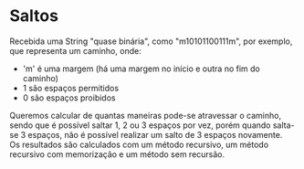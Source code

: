 # Saltos

Recebida uma String "quase binária", como "m10101100111m", por exemplo, que representa um caminho, onde:<br>
* 'm' é uma margem (há uma margem no início e outra no fim do caminho) <br>
* 1 são espaços permitidos<br>
* 0 são espaços proibidos<br>

Queremos calcular de quantas maneiras pode-se atravessar o caminho, sendo que é possível saltar 1, 2 ou 3 espaços por vez, porém quando salta-se 3 espaços, não é possível realizar um salto de 3 espaços novamente.<br>
Os resultados são calculados com um método recursivo, um método recursivo com memorização e um método sem recursão.